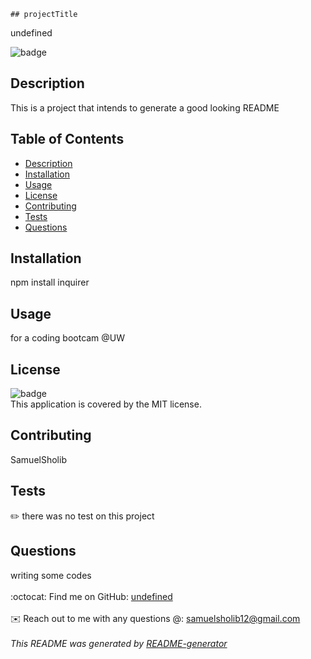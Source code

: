 
    ## projectTitle
undefined 
  
![badge](https://img.shields.io/badge/license-MIT-brightgreen)<br />
## Description
 This is a project that intends to generate a good looking README
## Table of Contents
- [Description](#description)
- [Installation](#installation)
- [Usage](#usage)
- [License](#license)
- [Contributing](#contributing)
- [Tests](#tests)
- [Questions](#questions)
## Installation
 npm install inquirer
## Usage
for a coding bootcam @UW
## License
![badge](https://img.shields.io/badge/license-MIT-darkblue)
<br />
This application is covered by the MIT license. 
## Contributing
SamuelSholib
## Tests
✏️ there was no test on this project
## Questions
 writing some codes <br />
<br />
:octocat: Find me on GitHub: [undefined](https://github.com/undefined)<br />
<br />
✉️ Reach out to me with any questions @: samuelsholib12@gmail.com<br /><br />
_This README was generated by [README-generator](https://github.com/samuelsholib/cool-Looking-README)_
    